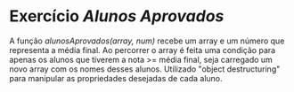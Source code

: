 # Exercício _Alunos Aprovados_
A função _alunosAprovados(array, num)_ recebe um array e um número que representa a média final. Ao percorrer o array é feita uma condição para apenas os alunos que tiverem a nota >= média final, seja carregado um novo array com os nomes desses alunos.
Utilizado "object destructuring" para manipular as propriedades desejadas de cada aluno.
